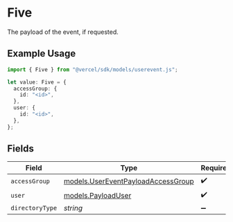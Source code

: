 # Five

The payload of the event, if requested.

## Example Usage

```typescript
import { Five } from "@vercel/sdk/models/userevent.js";

let value: Five = {
  accessGroup: {
    id: "<id>",
  },
  user: {
    id: "<id>",
  },
};
```

## Fields

| Field                                                                          | Type                                                                           | Required                                                                       | Description                                                                    |
| ------------------------------------------------------------------------------ | ------------------------------------------------------------------------------ | ------------------------------------------------------------------------------ | ------------------------------------------------------------------------------ |
| `accessGroup`                                                                  | [models.UserEventPayloadAccessGroup](../models/usereventpayloadaccessgroup.md) | :heavy_check_mark:                                                             | N/A                                                                            |
| `user`                                                                         | [models.PayloadUser](../models/payloaduser.md)                                 | :heavy_check_mark:                                                             | N/A                                                                            |
| `directoryType`                                                                | *string*                                                                       | :heavy_minus_sign:                                                             | N/A                                                                            |